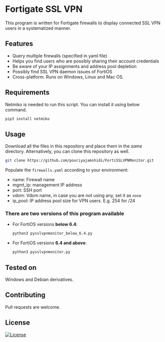 # Fortigate SSL VPN

This program is written for Fortigate firewalls to display connected SSL VPN users in a systematized manner.

## Features

* Query multiple firewalls (specified in yaml file)
* Helps you find users who are possibly sharing their account credentials
* Be aware of your IP assignments and address pool depletion
* Possibly find SSL VPN daemon issues of FortiOS
* Cross-platform. Runs on Windows, Linux and Mac OS.

## Requirements

Netmiko is needed to run this script. You can install it using below command.

```bash
pip3 install netmiko
```

## Usage

Download all the files in this repository and place them in the _same_ directory. Alternatively, you can clone this repository as well.

```bash
git clone https://github.com/pouriyajamshidi/FortiSSLVPNMonitor.git
```

Populate the `firewalls.yaml` according to your environment:

* name: Firewall name
* mgmt_ip: management IP address
* port: SSH port
* vdom: Vdom name, in case you are not using any, set it as `none`
* ip_pool: IP address pool size for VPN users. E.g. 254 for /24

### There are two versions of this program available

* For FortiOS versions **below 6.4**:

    ```bash
    python3 pysslvpnmonitor_below_6.4.py
    ```

* For FortiOS versions **6.4 and above**:

    ```sh
    python3 pysslvpnmonitor.py
    ```

## Tested on

Windows and Debian derivatives.

## Contributing

Pull requests are welcome.

## License

[![License](https://img.shields.io/badge/License-Apache%202.0-blue.svg)](https://opensource.org/licenses/Apache-2.0)
